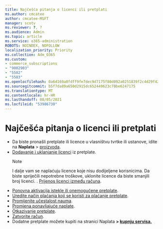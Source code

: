 ```yaml
---
title: Najčešća pitanja o licenci ili pretplati
ms.author: cmcatee
author: cmcatee-MSFT
manager: scotv
ms.reviewer: ?, ?
ms.audience: Admin
ms.topic: article
ms.service: o365-administration
ROBOTS: NOINDEX, NOFOLLOW
localization_priority: Priority
ms.collection: Adm_O365
ms.custom:
- commerce_subscriptions
- "9002903"
- "5582"
- "5583"
ms.openlocfilehash: 0a6d169a0fdff9fe7dec9d7175f80d092a0251839f2c4d29f42f1b884c6a6f44
ms.sourcegitcommit: b5f7da89a650d2915dc652449623c78be6247175
ms.translationtype: MT
ms.contentlocale: hr-HR
ms.lasthandoff: 08/05/2021
ms.locfileid: "53986730"
---
```

# <a name="license-or-subscription-faq"></a>Najčešća pitanja o licenci ili pretplati

- Da biste pronašli pretplate ili licence u vlasništvu tvrtke ili ustanove, idite na **Naplata**  >  [proizvoda](https://go.microsoft.com/fwlink/p/?linkid=842054).
- [Dodavanje i uklanjanje licenci](https://docs.microsoft.com/alchemyinsights/how-to-add-or-reduce-licenses) iz pretplate.
    > [!NOTE]
    > I dalje vam se naplaćuju licence koje nisu dodijeljene korisnicima. Da biste spriječili nepotrebne troškove, uklonite licence da biste smanjili broj licenci.
. [Prijenos licenci između računa](https://docs.microsoft.com/alchemyinsights/transfer-licenses-between-tenants).
- [Ponovna aktivacija istekle ili onemogućene pretplate](https://go.microsoft.com/fwlink/p/?linkid=2117519).
- [Uredite način plaćanja koji se koristi za plaćanje pretplate](https://go.microsoft.com/fwlink/p/?linkid=2117167).
- [Promijenite učestalost nauma](https://go.microsoft.com/fwlink/p/?linkid=2119112).
- [Promjena ponavljajuće naplate](https://go.microsoft.com/fwlink/p/?linkid=2119216).
- [Otkazivanje pretplate](https://go.microsoft.com/fwlink/p/?linkid=2119113).
- [Zatvorite račun](https://docs.microsoft.com/alchemyinsights/how-to-close-your-account).
- Dodatne pretplate možete kupiti na stranici Naplata **> [kupnju servisa.](https://go.microsoft.com/fwlink/p/?linkid=868433)**